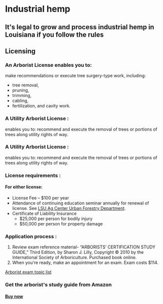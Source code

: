 <!-- service group title -->
# Industrial hemp
<!--service subhead -->
## It's legal to grow and process industrial hemp in Louisiana if you follow the rules
<!--service categories (from category content type): Licensing, Horticulture -->
<!-- entry title -->
## Licensing
<!--entry subhead -->


<!--// entry subhead -->

<!-- Below are the standard fields describing the benefits, requirements and means of accessing the service. Each one is a referenced "description with headline" content type. User can add up to ten of these -->

   ### An Arborist License enables you to:
  make recommendations or execute tree surgery-type work, including:
   - tree removal, 
   - pruning, 
   - trimming, 
   - cabling, 
   - fertilization, and cavity work. 
   
 <!-- // description with headline CT reference -->

  <!-- description with headline CT reference #2 -->
  <!-- In final version of CT, the headlines will be chosen fron a standard list  -->
  ### A Utility Arborist License :
  enables you to: recommend and execute the removal of trees or portions of trees along utility rights of way.
  <!-- // description with headline CT reference #3 -->

 <!-- description with headline CT reference -->
  <!-- In final version of CT, the headlines will be chosen fron a standard list  -->
  ### A Utility Arborist License :
enables you to: recommend and execute the removal of trees or portions of trees along utility rights of way.

<!-- // description with headline CT reference -->
<!-- description with headline CT reference -->

  ### License requirements :
#### For either license:
- License Fee – $100 per year
- Attendance of continuing education seminar annually for renewal of license. See [LSU Ag Center Urban Forestry Department](http://www.lsuagcenter.com/en/environment/forestry/urban_forestry/).
- Certificate of Liability Insurance 
   - $25,000 per person for bodily injury 
   - $50,000 per person for property damage
<!-- // description with headline CT reference -->
<!-- description with headline CT reference -->

  ### Application process :

1. Review exam reference material- “ARBORISTS’ CERTIFICATION STUDY GUIDE,” Third Edition, by Sharon J. Lilly, Copyright © 2010 by the International Society of Arboriculture. Purchased book online.
2. When you're ready, make an appointment for an exam. Exam costs $114.
 
<!-- // description with headline CT reference -->

<!-- Linked PDF -->
[Arborist exam topic list](https://app.contentful.com/spaces/pc5e1rlgfrov/assets/3rW9nXpYVesH2exFsIqj0o)
<!--// Linked PDF -->

<!-- Service CTA: Call to action content type-->
<!-- Call to action msg -->
### Get the arborist's study guide from Amazon
<!--// Call to action msg -->
<!-- Button or link label -->
#### [Buy now](https://www.amazon.com/Arborists-Certification-Study-Guide-Sharon/dp/1881956695/ref=sr_1_1?crid=15FEUQN60SXD3&keywords=isa+arborist+certification+study+guide+3rd+edition&qid=1670864971&sprefix=isa+arborist+certification+study+guide+3rd+edition%2Caps%2C87&sr=8-1)
<!--// Button or link label -->
<!--// Service CTA -->
